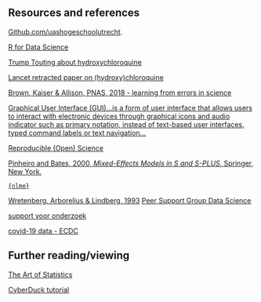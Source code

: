 ## Resources and references

[Github.com/uashogeschoolutrecht](https://github.com/uashogeschoolutrecht/work_flows).

[R for Data Science](https://r4ds.had.co.nz/)

[Trump Touting about hydroxychloroquine](https://www.washingtonpost.com/politics/2020/04/07/trumps-promotion-hydroxychloroquine-is-almost-certainly-about-politics-not-profits/)

[Lancet retracted paper on (hydroxy)chloroquine](https://www.thelancet.com/journals/lancet/article/PIIS0140-6736(20)31180-6/fulltext)

[Brown, Kaiser & Allison, PNAS, 2018 - learning from errors in science](https://doi.org/10.1073/pnas.1708279115)

[Graphical User Interface (GUI)...is a form of user interface that allows users to interact with electronic devices through graphical icons and audio indicator such as primary notation, instead of text-based user interfaces, typed command labels or text navigation...](https://en.wikipedia.org/wiki/Graphical_user_interface)

[Reproducible (Open) Science](https://www.nature.com/collections/prbfkwmwvz)

[Pinheiro and Bates, 2000, _Mixed-Effects Models in S and S-PLUS_, Springer, New York.](https://cran.r-project.org/web/packages/nlme/index.html)

[`{nlme}`](https://cran.r-project.org/web/packages/nlme/index.html)

[Wretenberg, Arborelius & Lindberg, 1993](https://doi.org/10.1080/00140139308967910)
[Peer Support Group Data Science](tln.hu.nl)

[support voor onderzoek](https://bibliotheek.hu.nl/onderzoekers/)

[covid-19 data - ECDC](https://www.ecdc.europa.eu/en/publications-data/download-todays-data-geographic-distribution-covid-19-cases-worldwide)

## Further reading/viewing

[The Art of Statistics](https://github.com/dspiegel29)

[CyberDuck tutorial](https://www.youtube.com/watch?v=UYDWOvyzoAQ)

